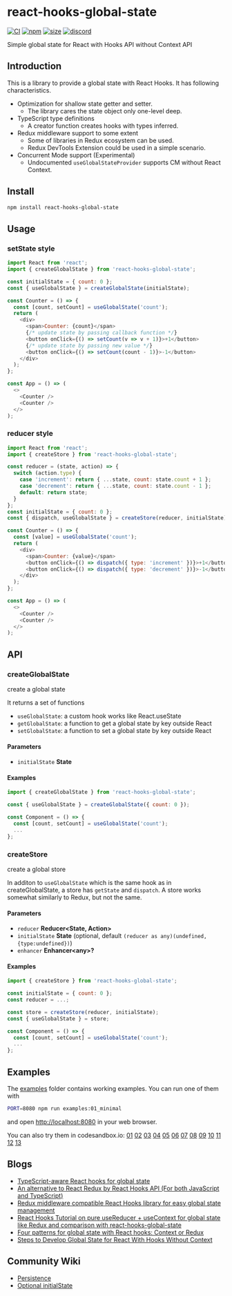 # react-hooks-global-state

[![CI](https://img.shields.io/github/workflow/status/dai-shi/react-hooks-global-state/CI)](https://github.com/dai-shi/react-hooks-global-state/actions?query=workflow%3ACI)
[![npm](https://img.shields.io/npm/v/react-hooks-global-state)](https://www.npmjs.com/package/react-hooks-global-state)
[![size](https://img.shields.io/bundlephobia/minzip/react-hooks-global-state)](https://bundlephobia.com/result?p=react-hooks-global-state)
[![discord](https://img.shields.io/discord/627656437971288081)](https://discord.gg/MrQdmzd)

Simple global state for React with Hooks API without Context API

## Introduction

This is a library to provide a global state with React Hooks.
It has following characteristics.

-   Optimization for shallow state getter and setter.
    -   The library cares the state object only one-level deep.
-   TypeScript type definitions
    -   A creator function creates hooks with types inferred.
-   Redux middleware support to some extent
    -   Some of libraries in Redux ecosystem can be used.
    -   Redux DevTools Extension could be used in a simple scenario.
-   Concurrent Mode support (Experimental)
    -   Undocumented `useGlobalStateProvider` supports CM without React Context.

## Install

```bash
npm install react-hooks-global-state
```

## Usage

### setState style

```javascript
import React from 'react';
import { createGlobalState } from 'react-hooks-global-state';

const initialState = { count: 0 };
const { useGlobalState } = createGlobalState(initialState);

const Counter = () => {
  const [count, setCount] = useGlobalState('count');
  return (
    <div>
      <span>Counter: {count}</span>
      {/* update state by passing callback function */}
      <button onClick={() => setCount(v => v + 1)}>+1</button>
      {/* update state by passing new value */}
      <button onClick={() => setCount(count - 1)}>-1</button>
    </div>
  );
};

const App = () => (
  <>
    <Counter />
    <Counter />
  </>
);
```

### reducer style

```javascript
import React from 'react';
import { createStore } from 'react-hooks-global-state';

const reducer = (state, action) => {
  switch (action.type) {
    case 'increment': return { ...state, count: state.count + 1 };
    case 'decrement': return { ...state, count: state.count - 1 };
    default: return state;
  }
};
const initialState = { count: 0 };
const { dispatch, useGlobalState } = createStore(reducer, initialState);

const Counter = () => {
  const [value] = useGlobalState('count');
  return (
    <div>
      <span>Counter: {value}</span>
      <button onClick={() => dispatch({ type: 'increment' })}>+1</button>
      <button onClick={() => dispatch({ type: 'decrement' })}>-1</button>
    </div>
  );
};

const App = () => (
  <>
    <Counter />
    <Counter />
  </>
);
```

## API

<!-- Generated by documentation.js. Update this documentation by updating the source code. -->

### createGlobalState

create a global state

It returns a set of functions

-   `useGlobalState`: a custom hook works like React.useState
-   `getGlobalState`: a function to get a global state by key outside React
-   `setGlobalState`: a function to set a global state by key outside React

#### Parameters

-   `initialState` **State** 

#### Examples

```javascript
import { createGlobalState } from 'react-hooks-global-state';

const { useGlobalState } = createGlobalState({ count: 0 });

const Component = () => {
  const [count, setCount] = useGlobalState('count');
  ...
};
```

### createStore

create a global store

In additon to `useGlobalState` which is the same hook as in createGlobalState,
a store has `getState` and `dispatch`.
A store works somewhat similarly to Redux, but not the same.

#### Parameters

-   `reducer` **Reducer&lt;State, Action>** 
-   `initialState` **State**  (optional, default `(reducer as any)(undefined,{type:undefined})`)
-   `enhancer` **Enhancer&lt;any>?** 

#### Examples

```javascript
import { createStore } from 'react-hooks-global-state';

const initialState = { count: 0 };
const reducer = ...;

const store = createStore(reducer, initialState);
const { useGlobalState } = store;

const Component = () => {
  const [count, setCount] = useGlobalState('count');
  ...
};
```

## Examples

The [examples](examples) folder contains working examples.
You can run one of them with

```bash
PORT=8080 npm run examples:01_minimal
```

and open <http://localhost:8080> in your web browser.

You can also try them in codesandbox.io:
[01](https://codesandbox.io/s/github/dai-shi/react-hooks-global-state/tree/main/examples/01_minimal)
[02](https://codesandbox.io/s/github/dai-shi/react-hooks-global-state/tree/main/examples/02_typescript)
[03](https://codesandbox.io/s/github/dai-shi/react-hooks-global-state/tree/main/examples/03_actions)
[04](https://codesandbox.io/s/github/dai-shi/react-hooks-global-state/tree/main/examples/04_fetch)
[05](https://codesandbox.io/s/github/dai-shi/react-hooks-global-state/tree/main/examples/05_onmount)
[06](https://codesandbox.io/s/github/dai-shi/react-hooks-global-state/tree/main/examples/06_reducer)
[07](https://codesandbox.io/s/github/dai-shi/react-hooks-global-state/tree/main/examples/07_middleware)
[08](https://codesandbox.io/s/github/dai-shi/react-hooks-global-state/tree/main/examples/08_thunk)
[09](https://codesandbox.io/s/github/dai-shi/react-hooks-global-state/tree/main/examples/09_comparison)
[10](https://codesandbox.io/s/github/dai-shi/react-hooks-global-state/tree/main/examples/10_immer)
[11](https://codesandbox.io/s/github/dai-shi/react-hooks-global-state/tree/main/examples/11_deep)
[12](https://codesandbox.io/s/github/dai-shi/react-hooks-global-state/tree/main/examples/12_effect)
[13](https://codesandbox.io/s/github/dai-shi/react-hooks-global-state/tree/main/examples/13_persistence)

## Blogs

-   [TypeScript-aware React hooks for global state](https://blog.axlight.com/posts/typescript-aware-react-hooks-for-global-state/)
-   [An alternative to React Redux by React Hooks API (For both JavaScript and TypeScript)](https://blog.axlight.com/posts/an-alternative-to-react-redux-by-react-hooks-api-for-both-javascript-and-typescript/)
-   [Redux middleware compatible React Hooks library for easy global state management](https://blog.axlight.com/posts/redux-middleware-compatible-react-hooks-library-for-easy-global-state-management/)
-   [React Hooks Tutorial on pure useReducer + useContext for global state like Redux and comparison with react-hooks-global-state](https://blog.axlight.com/posts/react-hooks-tutorial-for-pure-usereducer-usecontext-for-global-state-like-redux-and-comparison/)
-   [Four patterns for global state with React hooks: Context or Redux](https://blog.axlight.com/posts/four-patterns-for-global-state-with-react-hooks-context-or-redux/)
-   [Steps to Develop Global State for React With Hooks Without Context](https://blog.axlight.com/posts/steps-to-develop-global-state-for-react/)

## Community Wiki

-   [Persistence](https://github.com/dai-shi/react-hooks-global-state/wiki/Persistence)
-   [Optional initialState](https://github.com/dai-shi/react-hooks-global-state/wiki/Optional-initialState)
